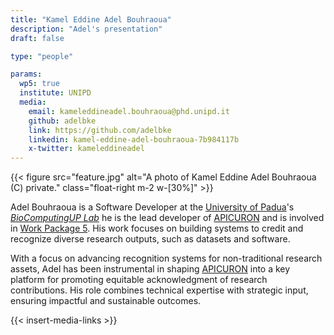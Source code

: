 ```yaml
---
title: "Kamel Eddine Adel Bouhraoua"
description: "Adel's presentation"
draft: false

type: "people"

params:
  wp5: true
  institute: UNIPD
  media: 
    email: kameleddineadel.bouhraoua@phd.unipd.it
    github: adelbke
    link: https://github.com/adelbke
    linkedin: kamel-eddine-adel-bouhraoua-7b984117b
    x-twitter: kameleddineadel
---
```


{{< figure src="feature.jpg" alt="A photo of Kamel Eddine Adel Bouhraoua (C) private." class="float-right m-2 w-[30%]" >}}

Adel Bouhraoua is a Software Developer at the [University of Padua](https://unipd.it)'s [*BioComputingUP Lab*](https://biocomputingup.it/) he is the lead developer of [APICURON](https://apicuron.org) and is involved in [Work Package 5](/workpackages/05_capacity_and_recognition). His work focuses on building systems to credit and recognize diverse research outputs, such as datasets and software.

With a focus on advancing recognition systems for non-traditional research assets, Adel has been instrumental in shaping [APICURON](https://apicuron.org) into a key platform for promoting equitable acknowledgment of research contributions. His role combines technical expertise with strategic input, ensuring impactful and sustainable outcomes.

{{< insert-media-links >}}
